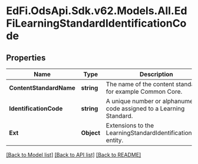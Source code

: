 # EdFi.OdsApi.Sdk.v62.Models.All.EdFiLearningStandardIdentificationCode

## Properties

Name | Type | Description | Notes
------------ | ------------- | ------------- | -------------
**ContentStandardName** | **string** | The name of the content standard, for example Common Core. | 
**IdentificationCode** | **string** | A unique number or alphanumeric code assigned to a Learning Standard. | 
**Ext** | **Object** | Extensions to the LearningStandardIdentificationCode entity. | [optional] 

[[Back to Model list]](../../README.md#documentation-for-models) [[Back to API list]](../../README.md#documentation-for-api-endpoints) [[Back to README]](../../README.md)

